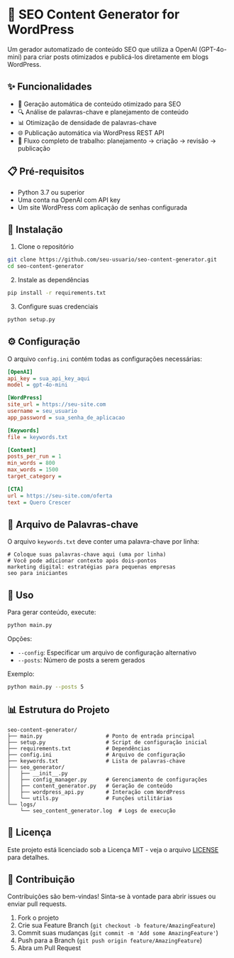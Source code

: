 # 🚀 SEO Content Generator for WordPress

Um gerador automatizado de conteúdo SEO que utiliza a OpenAI (GPT-4o-mini) para criar posts otimizados e publicá-los diretamente em blogs WordPress.

## ✨ Funcionalidades

- 📝 Geração automática de conteúdo otimizado para SEO
- 🔍 Análise de palavras-chave e planejamento de conteúdo
- 📊 Otimização de densidade de palavras-chave
- 🌐 Publicação automática via WordPress REST API
- 🔄 Fluxo completo de trabalho: planejamento → criação → revisão → publicação

## 📋 Pré-requisitos

- Python 3.7 ou superior
- Uma conta na OpenAI com API key
- Um site WordPress com aplicação de senhas configurada

## 🔧 Instalação

1. Clone o repositório
```bash
git clone https://github.com/seu-usuario/seo-content-generator.git
cd seo-content-generator
```

2. Instale as dependências
```bash
pip install -r requirements.txt
```

3. Configure suas credenciais
```bash
python setup.py
```

## ⚙️ Configuração

O arquivo `config.ini` contém todas as configurações necessárias:

```ini
[OpenAI]
api_key = sua_api_key_aqui
model = gpt-4o-mini

[WordPress]
site_url = https://seu-site.com
username = seu_usuario
app_password = sua_senha_de_aplicacao

[Keywords]
file = keywords.txt

[Content]
posts_per_run = 1
min_words = 800
max_words = 1500
target_category = 

[CTA]
url = https://seu-site.com/oferta
text = Quero Crescer
```

## 📝 Arquivo de Palavras-chave

O arquivo `keywords.txt` deve conter uma palavra-chave por linha:

```
# Coloque suas palavras-chave aqui (uma por linha)
# Você pode adicionar contexto após dois-pontos
marketing digital: estratégias para pequenas empresas
seo para iniciantes
```

## 🚀 Uso

Para gerar conteúdo, execute:

```bash
python main.py
```

Opções:
- `--config`: Especificar um arquivo de configuração alternativo
- `--posts`: Número de posts a serem gerados

Exemplo:
```bash
python main.py --posts 5
```

## 📊 Estrutura do Projeto

```
seo-content-generator/
├── main.py                    # Ponto de entrada principal
├── setup.py                   # Script de configuração inicial
├── requirements.txt           # Dependências
├── config.ini                 # Arquivo de configuração
├── keywords.txt               # Lista de palavras-chave
├── seo_generator/
│   ├── __init__.py
│   ├── config_manager.py      # Gerenciamento de configurações
│   ├── content_generator.py   # Geração de conteúdo
│   ├── wordpress_api.py       # Interação com WordPress
│   └── utils.py               # Funções utilitárias
└── logs/
    └── seo_content_generator.log  # Logs de execução
```

## 📄 Licença

Este projeto está licenciado sob a Licença MIT - veja o arquivo [LICENSE](LICENSE) para detalhes.

## 🤝 Contribuição

Contribuições são bem-vindas! Sinta-se à vontade para abrir issues ou enviar pull requests.

1. Fork o projeto
2. Crie sua Feature Branch (`git checkout -b feature/AmazingFeature`)
3. Commit suas mudanças (`git commit -m 'Add some AmazingFeature'`)
4. Push para a Branch (`git push origin feature/AmazingFeature`)
5. Abra um Pull Request